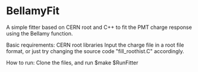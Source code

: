 # BellamyFit
A simple fitter based on CERN root and C++ to fit the PMT charge response using the Bellamy function.

Basic requirements:
CERN root libraries
Input the charge file in a root file format, or just try changing the source code "fill_roothist.C" accordingly.

How to run:
Clone the files, and run
$make
$RunFitter
